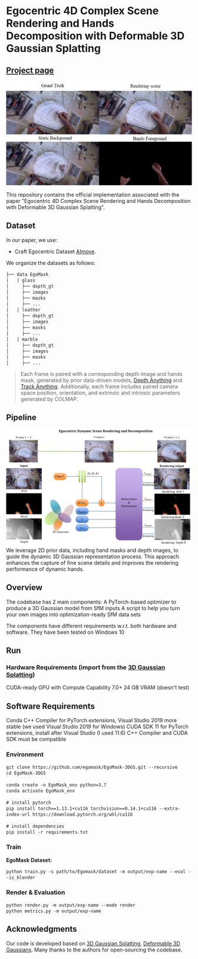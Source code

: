 # Egocentric 4D Complex Scene Rendering and Hands Decomposition with Deformable 3D Gaussian Splatting

## [Project page](https://egomask.github.io/)

![Teaser image](pipline/Output.png)

This repository contains the official implementation associated with the paper "Egocentric 4D Complex Scene Rendering and Hands Decomposition with Deformable 3D Gaussian Splatting".



## Dataset

In our paper, we use:

- Craft Egocentric Dataset [AImove](https://www.kaggle.com/datasets/olivasbre/aimove?select=EgoMask).

We organize the datasets as follows:

```shell
├── data EgoMask
│   | glass 
│     ├── depth_gt
│     ├── images 
│     ├── masks
│     ├── ...
│   | leather
│     ├── depth_gt
│     ├── images 
│     ├── masks
│     ├── ...
│   | marble
│     ├── depth_gt
│     ├── images 
│     ├── masks
│     ├── ...
```

> Each frame is paired with a corresponding depth image and hands mask, generated by prior data-driven models,  [Depth Anything](https://github.com/DepthAnything/Depth-Anything-V2) and [Track Anything](https://github.com/gaomingqi/Track-Anything). Additionally, each frame includes paired camera space position, orientation, and extrinsic and intrinsic parameters generated by COLMAP.



## Pipeline

![Teaser image](pipline/Egomask.png)
We leverage 2D prior data, including hand masks and depth images, to guide the dynamic 3D Gaussian representation process. This approach enhances the capture of fine scene details and  improves the rendering performance of dynamic hands. 


## Overview 

The codebase has 2 main components: 
A PyTorch-based optimizer to produce a 3D Gaussian model from SfM inputs
A script to help you turn your own images into optimization-ready SfM data sets

The components have different requirements w.r.t. both hardware and software. They have been tested on Windows 10

## Run

### Hardware Requirements (import from the [3D Gaussian Splatting](https://github.com/graphdeco-inria/gaussian-splatting))

CUDA-ready GPU with Compute Capability 7.0+
24 GB VRAM (doesn't test) 

## Software Requirements
Conda 
C++ Compiler for PyTorch extensions, Visual Studio 2019 more stable (we used Visual Studio 2019 for Windows)
CUDA SDK 11 for PyTorch extensions, install after Visual Studio (I used 11.6)
C++ Compiler and CUDA SDK must be compatible

### Environment


```shell
git clone https://github.com/egomask/EgoMask-3DGS.git --recursive
cd EgoMask-3DGS

conda create -n EgoMask_env python=3.7
conda activate EgoMask_env

# install pytorch
pip install torch==1.13.1+cu116 torchvision==0.14.1+cu116 --extra-index-url https://download.pytorch.org/whl/cu116

# install dependencies
pip install -r requirements.txt
```



### Train

**EgoMask Dataset:**

```shell
python train.py -s path/to/Egomask/dataset -m output/exp-name --eval --is_blender
```

### Render & Evaluation

```shell
python render.py -m output/exp-name --mode render
python metrics.py -m output/exp-name
```






## Acknowledgments

Our code is developed based on [3D Gaussian Splatting](https://repo-sam.inria.fr/fungraph/3d-gaussian-splatting/), [Deformable 3D Gaussians](https://ingra14m.github.io/Deformable-Gaussians/). Many thanks to the authors for open-sourcing the codebase.
